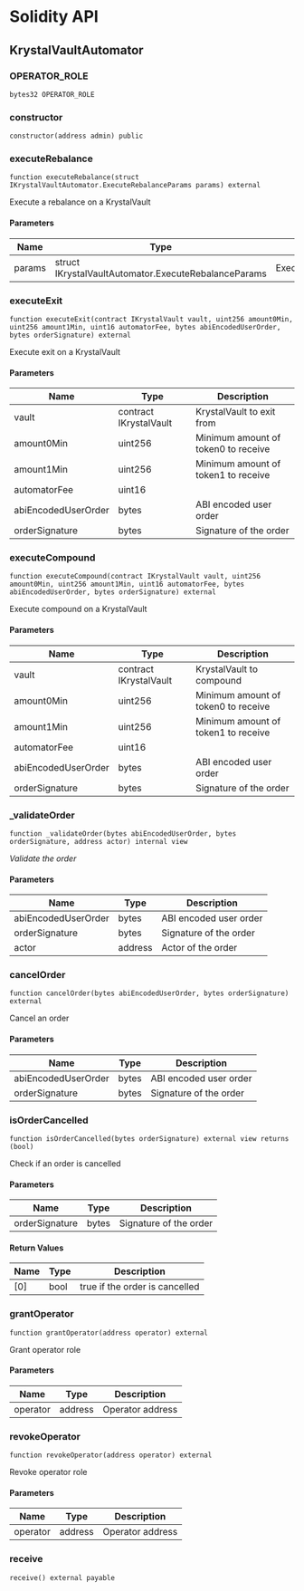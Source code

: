 # Solidity API

## KrystalVaultAutomator

### OPERATOR_ROLE

```solidity
bytes32 OPERATOR_ROLE
```

### constructor

```solidity
constructor(address admin) public
```

### executeRebalance

```solidity
function executeRebalance(struct IKrystalVaultAutomator.ExecuteRebalanceParams params) external
```

Execute a rebalance on a KrystalVault

#### Parameters

| Name | Type | Description |
| ---- | ---- | ----------- |
| params | struct IKrystalVaultAutomator.ExecuteRebalanceParams | ExecuteRebalanceParams |

### executeExit

```solidity
function executeExit(contract IKrystalVault vault, uint256 amount0Min, uint256 amount1Min, uint16 automatorFee, bytes abiEncodedUserOrder, bytes orderSignature) external
```

Execute exit on a KrystalVault

#### Parameters

| Name | Type | Description |
| ---- | ---- | ----------- |
| vault | contract IKrystalVault | KrystalVault to exit from |
| amount0Min | uint256 | Minimum amount of token0 to receive |
| amount1Min | uint256 | Minimum amount of token1 to receive |
| automatorFee | uint16 |  |
| abiEncodedUserOrder | bytes | ABI encoded user order |
| orderSignature | bytes | Signature of the order |

### executeCompound

```solidity
function executeCompound(contract IKrystalVault vault, uint256 amount0Min, uint256 amount1Min, uint16 automatorFee, bytes abiEncodedUserOrder, bytes orderSignature) external
```

Execute compound on a KrystalVault

#### Parameters

| Name | Type | Description |
| ---- | ---- | ----------- |
| vault | contract IKrystalVault | KrystalVault to compound |
| amount0Min | uint256 | Minimum amount of token0 to receive |
| amount1Min | uint256 | Minimum amount of token1 to receive |
| automatorFee | uint16 |  |
| abiEncodedUserOrder | bytes | ABI encoded user order |
| orderSignature | bytes | Signature of the order |

### _validateOrder

```solidity
function _validateOrder(bytes abiEncodedUserOrder, bytes orderSignature, address actor) internal view
```

_Validate the order_

#### Parameters

| Name | Type | Description |
| ---- | ---- | ----------- |
| abiEncodedUserOrder | bytes | ABI encoded user order |
| orderSignature | bytes | Signature of the order |
| actor | address | Actor of the order |

### cancelOrder

```solidity
function cancelOrder(bytes abiEncodedUserOrder, bytes orderSignature) external
```

Cancel an order

#### Parameters

| Name | Type | Description |
| ---- | ---- | ----------- |
| abiEncodedUserOrder | bytes | ABI encoded user order |
| orderSignature | bytes | Signature of the order |

### isOrderCancelled

```solidity
function isOrderCancelled(bytes orderSignature) external view returns (bool)
```

Check if an order is cancelled

#### Parameters

| Name | Type | Description |
| ---- | ---- | ----------- |
| orderSignature | bytes | Signature of the order |

#### Return Values

| Name | Type | Description |
| ---- | ---- | ----------- |
| [0] | bool | true if the order is cancelled |

### grantOperator

```solidity
function grantOperator(address operator) external
```

Grant operator role

#### Parameters

| Name | Type | Description |
| ---- | ---- | ----------- |
| operator | address | Operator address |

### revokeOperator

```solidity
function revokeOperator(address operator) external
```

Revoke operator role

#### Parameters

| Name | Type | Description |
| ---- | ---- | ----------- |
| operator | address | Operator address |

### receive

```solidity
receive() external payable
```

